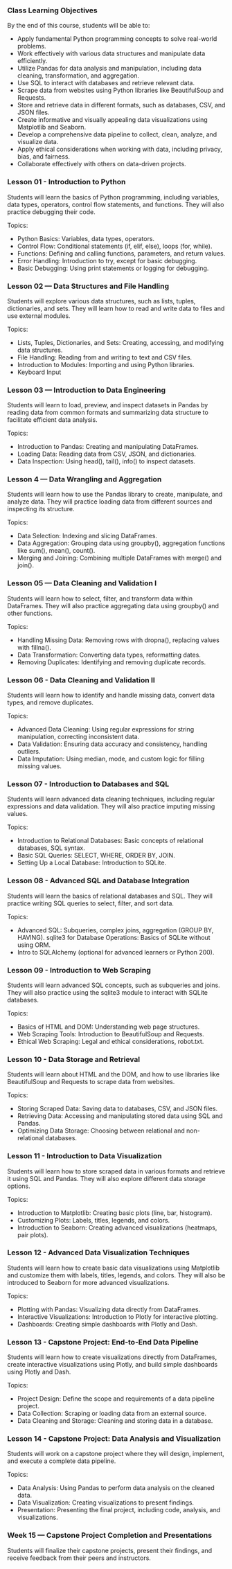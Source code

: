 ### Class Learning Objectives

By the end of this course, students will be able to:
 - Apply fundamental Python programming concepts to solve real-world problems.
 - Work effectively with various data structures and manipulate data efficiently.
 - Utilize Pandas for data analysis and manipulation, including data cleaning, transformation, and aggregation.
 - Use SQL to interact with databases and retrieve relevant data.
 - Scrape data from websites using Python libraries like BeautifulSoup and Requests.
 - Store and retrieve data in different formats, such as databases, CSV, and JSON files.
 - Create informative and visually appealing data visualizations using Matplotlib and Seaborn.
 - Develop a comprehensive data pipeline to collect, clean, analyze, and visualize data.
 - Apply ethical considerations when working with data, including privacy, bias, and fairness.
 - Collaborate effectively with others on data-driven projects.

### Lesson 01 - Introduction to Python

Students will learn the basics of Python programming, including variables, data types, operators, control flow statements, and functions. They will also practice debugging their code.

Topics:
 - Python Basics: Variables, data types, operators.
 - Control Flow: Conditional statements (if, elif, else), loops (for, while).
 - Functions: Defining and calling functions, parameters, and return values.
 - Error Handling: Introduction to try, except for basic debugging.
 - Basic Debugging: Using print statements or logging for debugging.

### Lesson 02 — Data Structures and File Handling

Students will explore various data structures, such as lists, tuples, dictionaries, and sets. They will learn how to read and write data to files and use external modules.

Topics: 
 - Lists, Tuples, Dictionaries, and Sets: Creating, accessing, and modifying data structures.
 - File Handling: Reading from and writing to text and CSV files.
 - Introduction to Modules: Importing and using Python libraries.
 - Keyboard Input

### Lesson 03 — Introduction to Data Engineering

Students will learn to load, preview, and inspect datasets in Pandas by reading data from common formats and summarizing data structure to facilitate efficient data analysis.

Topics:
- Introduction to Pandas: Creating and manipulating DataFrames.
- Loading Data: Reading data from CSV, JSON, and dictionaries.
- Data Inspection: Using head(), tail(), info() to inspect datasets.

### Lesson 4 — Data Wrangling and Aggregation

Students will learn how to use the Pandas library to create, manipulate, and analyze data. They will practice loading data from different sources and inspecting its structure.

Topics:
- Data Selection: Indexing and slicing DataFrames.
- Data Aggregation: Grouping data using groupby(), aggregation functions like sum(), mean(), count().
- Merging and Joining: Combining multiple DataFrames with merge() and join().

### Lesson 05 — Data Cleaning and Validation I

Students will learn how to select, filter, and transform data within DataFrames. They will also practice aggregating data using groupby() and other functions.

Topics:
- Handling Missing Data: Removing rows with dropna(), replacing values with fillna().
- Data Transformation: Converting data types, reformatting dates.
- Removing Duplicates: Identifying and removing duplicate records.

### Lesson 06 - Data Cleaning and Validation II

Students will learn how to identify and handle missing data, convert data types, and remove duplicates.

Topics:
- Advanced Data Cleaning: Using regular expressions for string manipulation, correcting inconsistent data.
- Data Validation: Ensuring data accuracy and consistency, handling outliers.
- Data Imputation: Using median, mode, and custom logic for filling missing values.

### Lesson 07 - Introduction to Databases and SQL

Students will learn advanced data cleaning techniques, including regular expressions and data validation. They will also practice imputing missing values.

Topics:
- Introduction to Relational Databases: Basic concepts of relational databases, SQL syntax.
- Basic SQL Queries: SELECT, WHERE, ORDER BY, JOIN.
- Setting Up a Local Database: Introduction to SQLite.

### Lesson 08 - Advanced SQL and Database Integration

Students will learn the basics of relational databases and SQL. They will practice writing SQL queries to select, filter, and sort data.

Topics:
- Advanced SQL: Subqueries, complex joins, aggregation (GROUP BY, HAVING).
sqlite3 for Database Operations: Basics of SQLite without using ORM.
- Intro to SQLAlchemy (optional for advanced learners or Python 200).

### Lesson 09 - Introduction to Web Scraping

Students will learn advanced SQL concepts, such as subqueries and joins. They will also practice using the sqlite3 module to interact with SQLite databases.

Topics:
- Basics of HTML and DOM: Understanding web page structures.
- Web Scraping Tools: Introduction to BeautifulSoup and Requests.
- Ethical Web Scraping: Legal and ethical considerations, robot.txt.

### Lesson 10 - Data Storage and Retrieval

Students will learn about HTML and the DOM, and how to use libraries like BeautifulSoup and Requests to scrape data from websites.

Topics:
- Storing Scraped Data: Saving data to databases, CSV, and JSON files.
- Retrieving Data: Accessing and manipulating stored data using SQL and Pandas.
- Optimizing Data Storage: Choosing between relational and non-relational databases.

### Lesson 11 - Introduction to Data Visualization

Students will learn how to store scraped data in various formats and retrieve it using SQL and Pandas. They will also explore different data storage options.

Topics:
- Introduction to Matplotlib: Creating basic plots (line, bar, histogram).
- Customizing Plots: Labels, titles, legends, and colors.
- Introduction to Seaborn: Creating advanced visualizations (heatmaps, pair plots).

### Lesson 12 -  Advanced Data Visualization Techniques

Students will learn how to create basic data visualizations using Matplotlib and customize them with labels, titles, legends, and colors. They will also be introduced to Seaborn for more advanced visualizations.

Topics:
- Plotting with Pandas: Visualizing data directly from DataFrames.
- Interactive Visualizations: Introduction to Plotly for interactive plotting.
- Dashboards: Creating simple dashboards with Plotly and Dash.

### Lesson 13 - Capstone Project: End-to-End Data Pipeline

Students will learn how to create visualizations directly from DataFrames, create interactive visualizations using Plotly, and build simple dashboards using Plotly and Dash.

Topics:
- Project Design: Define the scope and requirements of a data pipeline project.
- Data Collection: Scraping or loading data from an external source.
- Data Cleaning and Storage: Cleaning and storing data in a database.

### Lesson 14 - Capstone Project: Data Analysis and Visualization

Students will work on a capstone project where they will design, implement, and execute a complete data pipeline.

Topics:
- Data Analysis: Using Pandas to perform data analysis on the cleaned data.
- Data Visualization: Creating visualizations to present findings.
- Presentation: Presenting the final project, including code, analysis, and visualizations.

### Week 15 — Capstone Project Completion and Presentations

Students will finalize their capstone projects, present their findings, and receive feedback from their peers and instructors.

